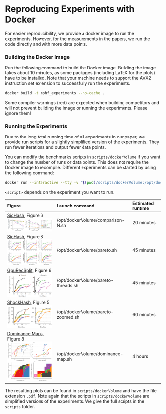 # Reproducing Experiments with Docker

For easier reproducibility, we provide a docker image to run the experiments.
However, for the measurements in the papers, we run the code directly and with more data points.

### Building the Docker Image

Run the following command to build the Docker image.
Building the image takes about 10 minutes, as some packages (including LaTeX for the plots) have to be installed.
Note that your machine needs to support the AVX2 instruction set extension to successfully run the experiments.

```bash
docker build -t mphf_experiments --no-cache .
```

Some compiler warnings (red) are expected when building competitors and will not prevent building the image or running the experiments.
Please ignore them!

### Running the Experiments
Due to the long total running time of all experiments in our paper, we provide run scripts for a slightly simplified version of the experiments.
They run fewer iterations and output fewer data points.

You can modify the benchmarks scripts in `scripts/dockerVolume` if you want to change the number of runs or data points.
This does not require the Docker image to recompile.
Different experiments can be started by using the following command:

```bash
docker run --interactive --tty -v "$(pwd)/scripts/dockerVolume:/opt/dockerVolume" mphf_experiments /opt/dockerVolume/<script>.sh
```

`<script>` depends on the experiment you want to run.

| Figure                                                                                                                                       | Launch command                      | Estimated runtime  |
|:---------------------------------------------------------------------------------------------------------------------------------------------| :---------------------------------- | :----------------- |
| [SicHash](https://doi.org/10.1137/1.9781611977561.ch15), Figure 6 <br /><img src="img/preview-sichash-figure-6.png" width="300"/>            | /opt/dockerVolume/comparison-N.sh   | 20 minutes         |
| [SicHash](https://doi.org/10.1137/1.9781611977561.ch15), Figure 8 <br /><img src="img/preview-sichash-figure-8.png" width="300"/>            | /opt/dockerVolume/pareto.sh         | 45 minutes         |
| [GpuRecSplit](https://arxiv.org/pdf/2212.09562.pdf), Figure 6 <br /><img src="img/preview-gpurecsplit-figure-6.png" width="300"/>            | /opt/dockerVolume/pareto-threads.sh | 45 minutes         |
| [ShockHash](https://arxiv.org/pdf/2308.09561v1), Figure 5 <br /><img src="img/preview-shockhash-figure-5.png" width="300"/>                  | /opt/dockerVolume/pareto-zoomed.sh  | 60 minutes         |
| [Dominance Maps](https://publikationen.bibliothek.kit.edu/1000176432), Figure 8 <br /><img src="img/preview-dominance-map.png" width="300"/> | /opt/dockerVolume/dominance-map.sh  | 4 hours |

The resulting plots can be found in `scripts/dockerVolume` and have the file extension `.pdf`.
Note again that the scripts in `scripts/dockerVolume` are simplified versions of the experiments.
We give the full scripts in the `scripts` folder.
